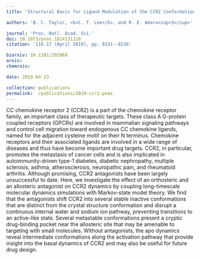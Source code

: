 ```yaml
---
title: 'Structural Basis for Ligand Modulation of the CCR2 Conformational Landscape'

authors: 'B. C. Taylor, <b>C. T. Lee</b>, and R. E. Amaro<sup>$</sup>'

journal: 'Proc. Natl. Acad. Sci.'
doi: 10.1073/pnas.1814131116
citation: '116.17 (April 2019), pp. 8131--8136'

biorxiv: 10.1101/392068
arxiv: 
chemrxiv: 

date: 2019-04-23

collection: publications
permalink:  /publications/2019-ccr2-pnas
---
```


CC chemokine receptor 2 (CCR2) is a part of the chemokine receptor family, an important class of therapeutic targets. These class A G-protein coupled receptors (GPCRs) are involved in mammalian signaling pathways and control cell migration toward endogenous CC chemokine ligands, named for the adjacent cysteine motif on their N terminus. Chemokine receptors and their associated ligands are involved in a wide range of diseases and thus have become important drug targets. CCR2, in particular, promotes the metastasis of cancer cells and is also implicated in autoimmunity-driven type-1 diabetes, diabetic nephropathy, multiple sclerosis, asthma, atherosclerosis, neuropathic pain, and rheumatoid arthritis. Although promising, CCR2 antagonists have been largely unsuccessful to date. Here, we investigate the effect of an orthosteric and an allosteric antagonist on CCR2 dynamics by coupling long-timescale molecular dynamics simulations with Markov-state model theory. We find that the antagonists shift CCR2 into several stable inactive conformations that are distinct from the crystal structure conformation and disrupt a continuous internal water and sodium ion pathway, preventing transitions to an active-like state. Several metastable conformations present a cryptic drug-binding pocket near the allosteric site that may be amenable to targeting with small molecules. Without antagonists, the apo dynamics reveal intermediate conformations along the activation pathway that provide insight into the basal dynamics of CCR2 and may also be useful for future drug design.
